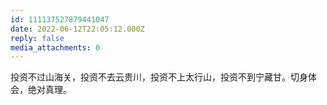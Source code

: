 ```yaml
---
id: 111137527879441047
date: 2022-06-12T22:05:12.000Z
reply: false
media_attachments: 0
---
```


投资不过山海关，投资不去云贵川，投资不上太行山，投资不到宁藏甘。切身体会，绝对真理。

